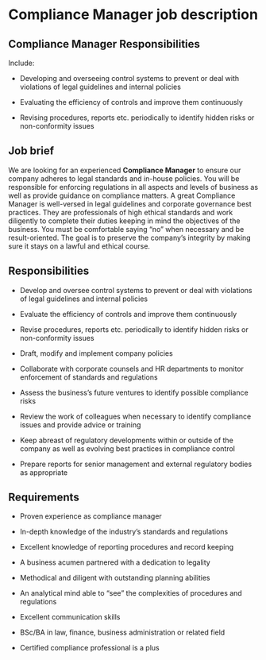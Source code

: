 # Compliance Manager job description


## Compliance Manager Responsibilities

Include:

* Developing and overseeing control systems to prevent or deal with violations of legal guidelines and internal policies

* Evaluating the efficiency of controls and improve them continuously

* Revising procedures, reports etc. periodically to identify hidden risks or non-conformity issues


## Job brief

We are looking for an experienced <b>Compliance Manager</b> to ensure our company adheres to legal standards and in-house policies. You will be responsible for enforcing regulations in all aspects and levels of business as well as provide guidance on compliance matters.
A great Compliance Manager is well-versed in legal guidelines and corporate governance best practices. They are professionals of high ethical standards and work diligently to complete their duties keeping in mind the objectives of the business. You must be comfortable saying “no” when necessary and be result-oriented.
The goal is to preserve the company’s integrity by making sure it stays on a lawful and ethical course.


## Responsibilities

* Develop and oversee control systems to prevent or deal with violations of legal guidelines and internal policies

* Evaluate the efficiency of controls and improve them continuously

* Revise procedures, reports etc. periodically to identify hidden risks or non-conformity issues

* Draft, modify and implement company policies

* Collaborate with corporate counsels and HR departments to monitor enforcement of standards and regulations

* Assess the business’s future ventures to identify possible compliance risks

* Review the work of colleagues when necessary to identify compliance issues and provide advice or training

* Keep abreast of regulatory developments within or outside of the company as well as evolving best practices in compliance control

* Prepare reports for senior management and external regulatory bodies as appropriate


## Requirements

* Proven experience as compliance manager

* In-depth knowledge of the industry’s standards and regulations

* Excellent knowledge of reporting procedures and record keeping

* A business acumen partnered with a dedication to legality

* Methodical and diligent with outstanding planning abilities

* An analytical mind able to “see” the complexities of procedures and regulations

* Excellent communication skills

* BSc/BA in law, finance, business administration or related field

* Certified compliance professional is a plus
